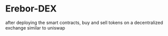 # Erebor-DEX
after deploying the smart contracts, buy and sell tokens on a decentralized exchange similar to uniswap
